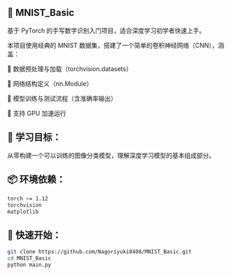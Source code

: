 ## 🧠 MNIST_Basic
基于 PyTorch 的手写数字识别入门项目，适合深度学习初学者快速上手。

本项目使用经典的 MNIST 数据集，搭建了一个简单的卷积神经网络（CNN），涵盖：

🔹 数据预处理与加载（torchvision.datasets）

🔹 网络结构定义（nn.Module）

🔹 模型训练与测试流程（含准确率输出）

🔹 支持 GPU 加速运行

## 🧪 学习目标：

从零构建一个可以训练的图像分类模型，理解深度学习模型的基本组成部分。

## 📦 环境依赖：

```bash
torch >= 1.12
torchvision
matplotlib
```

## 🚀 快速开始：

```bash
git clone https://github.com/Nagoriyuki0408/MNIST_Basic.git
cd MNIST_Basic
python main.py
```